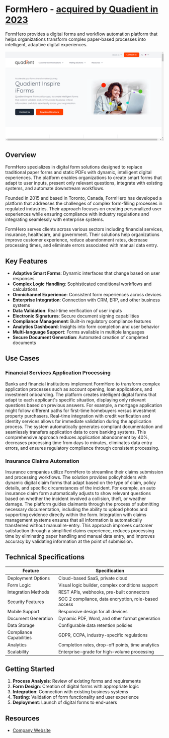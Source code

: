 
# FormHero - [acquired by Quadient in 2023](https://automationtoday.net/news/quadient-acquires-daylight-automation/#:~:text=Daylight%20Automation%2C%20formerly%20known%20as%20FormHero%2C%20provides%20Quadient,to%20digitize%20and%20extract%20data%20from%20manual%20forms.)

FormHero provides a digital forms and workflow automation platform that helps organizations transform complex paper-based processes into intelligent, adaptive digital experiences.

![FormHero](./assets/formhero.png)

## Overview

FormHero specializes in digital form solutions designed to replace traditional paper forms and static PDFs with dynamic, intelligent digital experiences. The platform enables organizations to create smart forms that adapt to user inputs, present only relevant questions, integrate with existing systems, and automate downstream workflows.

Founded in 2015 and based in Toronto, Canada, FormHero has developed a platform that addresses the challenges of complex form-filling processes in regulated industries. Their approach focuses on creating personalized user experiences while ensuring compliance with industry regulations and integrating seamlessly with enterprise systems.

FormHero serves clients across various sectors including financial services, insurance, healthcare, and government. Their solutions help organizations improve customer experience, reduce abandonment rates, decrease processing times, and eliminate errors associated with manual data entry.

## Key Features

- **Adaptive Smart Forms**: Dynamic interfaces that change based on user responses
- **Complex Logic Handling**: Sophisticated conditional workflows and calculations
- **Omnichannel Experience**: Consistent form experiences across devices
- **Enterprise Integration**: Connection with CRM, ERP, and other business systems
- **Data Validation**: Real-time verification of user inputs
- **Electronic Signatures**: Secure document signing capabilities
- **Compliance Management**: Built-in regulatory compliance features
- **Analytics Dashboard**: Insights into form completion and user behavior
- **Multi-language Support**: Forms available in multiple languages
- **Secure Document Generation**: Automated creation of completed documents

## Use Cases

### Financial Services Application Processing

Banks and financial institutions implement FormHero to transform complex application processes such as account opening, loan applications, and investment onboarding. The platform creates intelligent digital forms that adapt to each applicant's specific situation, displaying only relevant questions based on previous answers. For example, a mortgage application might follow different paths for first-time homebuyers versus investment property purchasers. Real-time integration with credit verification and identity services allows for immediate validation during the application process. The system automatically generates compliant documentation and seamlessly transfers application data to core banking systems. This comprehensive approach reduces application abandonment by 40%, decreases processing time from days to minutes, eliminates data entry errors, and ensures regulatory compliance through consistent processing.

### Insurance Claims Automation

Insurance companies utilize FormHero to streamline their claims submission and processing workflows. The solution provides policyholders with dynamic digital claim forms that adapt based on the type of claim, policy details, and specific circumstances of the incident. For example, an auto insurance claim form automatically adjusts to show relevant questions based on whether the incident involved a collision, theft, or weather damage. The platform guides claimants through the process of submitting necessary documentation, including the ability to upload photos and supporting evidence directly within the form. Integration with claims management systems ensures that all information is automatically transferred without manual re-entry. This approach improves customer satisfaction through a simplified claims experience, reduces processing time by eliminating paper handling and manual data entry, and improves accuracy by validating information at the point of submission.

## Technical Specifications

| Feature | Specification |
|---------|---------------|
| Deployment Options | Cloud-based SaaS, private cloud |
| Form Logic | Visual logic builder, complex conditions support |
| Integration Methods | REST APIs, webhooks, pre-built connectors |
| Security Features | SOC 2 compliance, data encryption, role-based access |
| Mobile Support | Responsive design for all devices |
| Document Generation | Dynamic PDF, Word, and other format generation |
| Data Storage | Configurable data retention policies |
| Compliance Capabilities | GDPR, CCPA, industry-specific regulations |
| Analytics | Completion rates, drop-off points, time analytics |
| Scalability | Enterprise-grade for high-volume processing |

## Getting Started

1. **Process Analysis**: Review of existing forms and requirements
2. **Form Design**: Creation of digital forms with appropriate logic
3. **Integration**: Connection with existing business systems
4. **Testing**: Validation of form functionality and user experience
5. **Deployment**: Launch of digital forms to end-users

## Resources

- [Company Website](https://formhero.com/)
